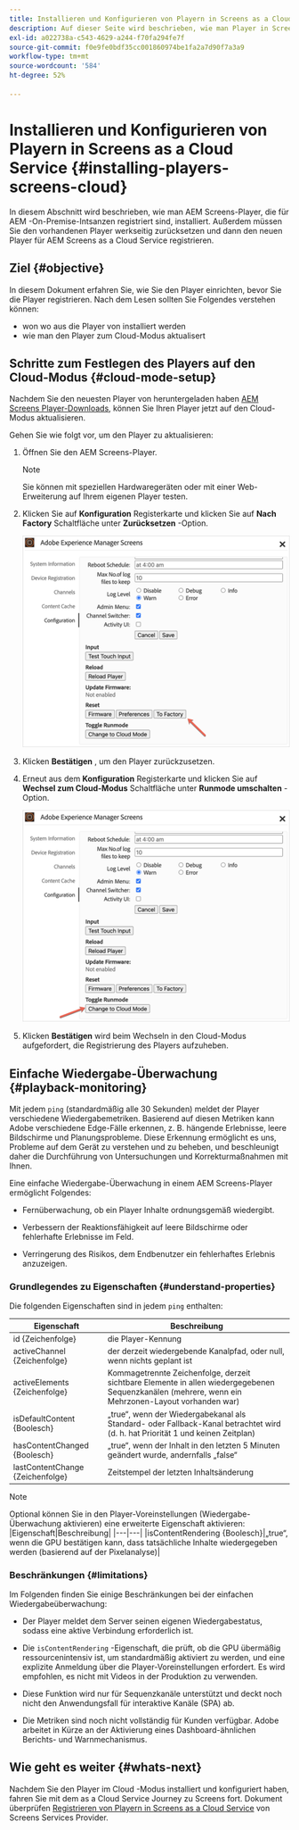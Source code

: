```yaml
---
title: Installieren und Konfigurieren von Playern in Screens as a Cloud Service
description: Auf dieser Seite wird beschrieben, wie man Player in Screens as a Cloud Service installiert und konfiguriert.
exl-id: a022738a-c543-4629-a244-f70fa294fe7f
source-git-commit: f0e9fe0bdf35cc001860974be1fa2a7d90f7a3a9
workflow-type: tm+mt
source-wordcount: '584'
ht-degree: 52%

---
```


# Installieren und Konfigurieren von Playern in Screens as a Cloud Service {#installing-players-screens-cloud}

In diesem Abschnitt wird beschrieben, wie man AEM Screens-Player, die für AEM -On-Premise-Intsanzen registriert sind, installiert. Außerdem müssen Sie den vorhandenen Player werkseitig zurücksetzen und dann den neuen Player für AEM Screens as a Cloud Service registrieren.

## Ziel {#objective}

In diesem Dokument erfahren Sie, wie Sie den Player einrichten, bevor Sie die Player registrieren. Nach dem Lesen sollten Sie Folgendes verstehen können:

* won wo aus die Player von installiert werden
* wie man den Player zum Cloud-Modus aktualisert

## Schritte zum Festlegen des Players auf den Cloud-Modus {#cloud-mode-setup}

Nachdem Sie den neuesten Player von heruntergeladen haben [AEM Screens Player-Downloads](https://download.macromedia.com/screens/), können Sie Ihren Player jetzt auf den Cloud-Modus aktualisieren.

Gehen Sie wie folgt vor, um den Player zu aktualisieren:

1. Öffnen Sie den AEM Screens-Player.

   >[!NOTE]
   >Sie können mit speziellen Hardwaregeräten oder mit einer Web-Erweiterung auf Ihrem eigenen Player testen.

1. Klicken Sie auf **Konfiguration** Registerkarte und klicken Sie auf **Nach Factory** Schaltfläche unter **Zurücksetzen** -Option.

   ![Bild](/help/screens-cloud/assets/player/installplayer-2.png)

1. Klicken **Bestätigen** , um den Player zurückzusetzen.

1. Erneut aus dem **Konfiguration** Registerkarte und klicken Sie auf **Wechsel zum Cloud-Modus** Schaltfläche unter **Runmode umschalten** -Option.

   ![Bild](/help/screens-cloud/assets/player/installplayer-1.png)

1. Klicken **Bestätigen** wird beim Wechseln in den Cloud-Modus aufgefordert, die Registrierung des Players aufzuheben.

## Einfache Wiedergabe-Überwachung {#playback-monitoring}

Mit jedem `ping` (standardmäßig alle 30 Sekunden) meldet der Player verschiedene Wiedergabemetriken. Basierend auf diesen Metriken kann Adobe verschiedene Edge-Fälle erkennen, z. B. hängende Erlebnisse, leere Bildschirme und Planungsprobleme. Diese Erkennung ermöglicht es uns, Probleme auf dem Gerät zu verstehen und zu beheben, und beschleunigt daher die Durchführung von Untersuchungen und Korrekturmaßnahmen mit Ihnen.

Eine einfache Wiedergabe-Überwachung in einem AEM Screens-Player ermöglicht Folgendes:

* Fernüberwachung, ob ein Player Inhalte ordnungsgemäß wiedergibt.

* Verbessern der Reaktionsfähigkeit auf leere Bildschirme oder fehlerhafte Erlebnisse im Feld.

* Verringerung des Risikos, dem Endbenutzer ein fehlerhaftes Erlebnis anzuzeigen.

### Grundlegendes zu Eigenschaften {#understand-properties}

Die folgenden Eigenschaften sind in jedem `ping` enthalten:

| Eigenschaft | Beschreibung |
|---|---|
| id {Zeichenfolge} | die Player-Kennung |
| activeChannel {Zeichenfolge} | der derzeit wiedergebende Kanalpfad, oder null, wenn nichts geplant ist |
| activeElements {Zeichenfolge} | Kommagetrennte Zeichenfolge, derzeit sichtbare Elemente in allen wiedergegebenen Sequenzkanälen (mehrere, wenn ein Mehrzonen-Layout vorhanden war) |
| isDefaultContent {Boolesch} | „true“, wenn der Wiedergabekanal als Standard- oder Fallback-Kanal betrachtet wird (d. h. hat Priorität 1 und keinen Zeitplan) |
| hasContentChanged {Boolesch} | „true“, wenn der Inhalt in den letzten 5 Minuten geändert wurde, andernfalls „false“ |
| lastContentChange {Zeichenfolge} | Zeitstempel der letzten Inhaltsänderung |

>[!NOTE]
>Optional können Sie in den Player-Voreinstellungen (Wiedergabe-Überwachung aktivieren) eine erweiterte Eigenschaft aktivieren:
>|Eigenschaft|Beschreibung|
>|---|---|
>|isContentRendering {Boolesch}|„true“, wenn die GPU bestätigen kann, dass tatsächliche Inhalte wiedergegeben werden (basierend auf der Pixelanalyse)|

### Beschränkungen {#limitations}

Im Folgenden finden Sie einige Beschränkungen bei der einfachen Wiedergabeüberwachung:

* Der Player meldet dem Server seinen eigenen Wiedergabestatus, sodass eine aktive Verbindung erforderlich ist.

* Die `isContentRendering` -Eigenschaft, die prüft, ob die GPU übermäßig ressourcenintensiv ist, um standardmäßig aktiviert zu werden, und eine explizite Anmeldung über die Player-Voreinstellungen erfordert. Es wird empfohlen, es nicht mit Videos in der Produktion zu verwenden.

* Diese Funktion wird nur für Sequenzkanäle unterstützt und deckt noch nicht den Anwendungsfall für interaktive Kanäle (SPA) ab.

* Die Metriken sind noch nicht vollständig für Kunden verfügbar. Adobe arbeitet in Kürze an der Aktivierung eines Dashboard-ähnlichen Berichts- und Warnmechanismus.

## Wie geht es weiter {#whats-next}

Nachdem Sie den Player im Cloud -Modus installiert und konfiguriert haben, fahren Sie mit dem as a Cloud Service Journey zu Screens fort. Dokument überprüfen [Registrieren von Playern in Screens as a Cloud Service](/help/screens-cloud/managing-players-registration/registering-players-screens-cloud.md) von Screens Services Provider.
